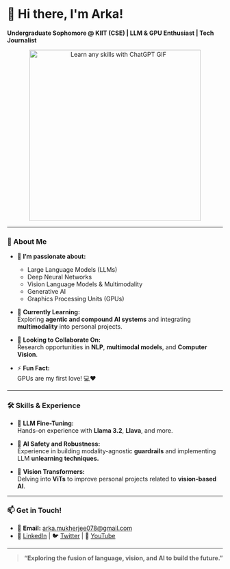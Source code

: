 # 👋 Hi there, I'm Arka!

**Undergraduate Sophomore @ KIIT (CSE) | LLM & GPU Enthusiast | Tech Journalist**

<div align="center">
  <img src="https://cdn.dribbble.com/users/7379292/screenshots/15401203/media/a452ce0193001e90bc3d93853b33f9fa.gif" alt="Learn any skills with ChatGPT GIF" width="400"/>
</div>

---

### 🚀 About Me
- 👀 **I’m passionate about:**  
  - Large Language Models (LLMs)  
  - Deep Neural Networks  
  - Vision Language Models & Multimodality  
  - Generative AI
  - Graphics Processing Units (GPUs)

- 🌱 **Currently Learning:**  
  Exploring **agentic and compound AI systems** and integrating **multimodality** into personal projects.

- 💞️ **Looking to Collaborate On:**  
  Research opportunities in **NLP**, **multimodal models**, and **Computer Vision**.

- ⚡ **Fun Fact:**  
  GPUs are my first love! 💻❤️ 

---

### 🛠️ Skills & Experience
- 🔧 **LLM Fine-Tuning:**  
  Hands-on experience with **Llama 3.2**, **Llava**, and more.
  
- 🎨 **AI Safety and Robustness:**  
  Experience in building modality-agnostic **guardrails** and implementing LLM **unlearning techniques.**

- 🧠 **Vision Transformers:**  
  Delving into **ViTs** to improve personal projects related to **vision-based AI**.

---

### 📫 Get in Touch!
- 📧 **Email:** [arka.mukherjee078@gmail.com](mailto:arka.mukherjee078@gmail.com)  
- 💼 [LinkedIn](https://www.linkedin.com/in/arka-mukherjee2020/) | 🐦 [Twitter](https://x.com/CyberTechTok) | 🎥 [YouTube](https://www.youtube.com/@CyberTechTok)

---

> **“Exploring the fusion of language, vision, and AI to build the future.”**

<!---
ArkaMukherjee0/ArkaMukherjee0 is a ✨ special ✨ repository because its `README.md` (this file) appears on your GitHub profile.
You can click the Preview link to take a look at your changes.
--->
